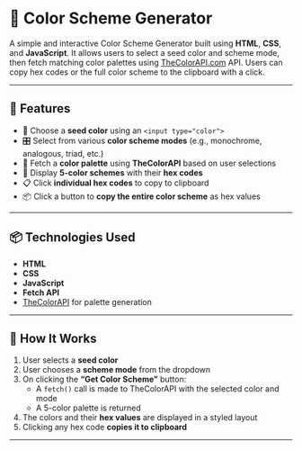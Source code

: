 # 🎨 Color Scheme Generator

A simple and interactive Color Scheme Generator built using **HTML**, **CSS**, and **JavaScript**. It allows users to select a seed color and scheme mode, then fetch matching color palettes using [TheColorAPI.com](https://www.thecolorapi.com/) API. Users can copy hex codes or the full color scheme to the clipboard with a click.

---

## 🚀 Features

- 🎯 Choose a **seed color** using an `<input type="color">`
- 🎛 Select from various **color scheme modes** (e.g., monochrome, analogous, triad, etc.)
- 🔄 Fetch a **color palette** using **TheColorAPI** based on user selections
- 🎨 Display **5-color schemes** with their **hex codes**
- 📋 Click **individual hex codes** to copy to clipboard
- 📦 Click a button to **copy the entire color scheme** as hex values

---

## 📦 Technologies Used

- **HTML**
- **CSS**
- **JavaScript**
- **Fetch API**
- [TheColorAPI](https://www.thecolorapi.com/) for palette generation

---

## 🧠 How It Works

1. User selects a **seed color**
2. User chooses a **scheme mode** from the dropdown
3. On clicking the **“Get Color Scheme”** button:
   - A `fetch()` call is made to TheColorAPI with the selected color and mode
   - A 5-color palette is returned
4. The colors and their **hex values** are displayed in a styled layout
5. Clicking any hex code **copies it to clipboard**

---

